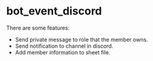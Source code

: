 # bot_event_discord
There are some features:
+ Send private message to role that the member owns.
+ Send notification to channel in discord.
+ Add member information to sheet file.
